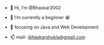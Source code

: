 - 👋 Hi, I’m @Bhaskar2002
- 👀 I’m currently a beginner 😁
- 🌱 focusing on Java and Web Development

- 📫 mail- ibhaskarshukla@gmail.com

<!---
Bhaskar2002/Bhaskar2002 is a ✨ special ✨ repository because its `README.md` (this file) appears on your GitHub profile.
You can click the Preview link to take a look at your changes.
--->
